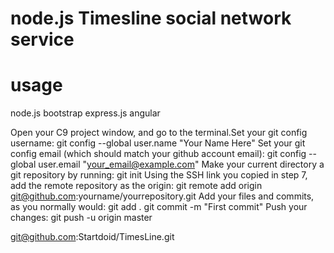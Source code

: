 # node.js Timesline social network service

# usage
node.js
bootstrap
express.js
angular

Open your C9 project window, and go to the terminal.Set your git config username:
git config --global user.name "Your Name Here"
Set your git config email (which should match your github account email):
git config --global user.email "your_email@example.com"
Make your current directory a git repository by running:
git init
Using the SSH link you copied in step 7, add the remote repository as the origin:
git remote add origin git@github.com:yourname/yourrepository.git
Add your files and commits, as you normally would:
git add .
git commit -m "First commit"
Push your changes:
git push -u origin master

git@github.com:Startdoid/TimesLine.git